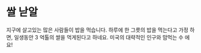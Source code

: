 # 쌀 낟알

지구에 살고있는 많은 사람들이 밥을 먹습니다. 하루에 한 그릇의 밥을 먹는다고 가정
하면, 일생동안 3 억톨의 쌀을 먹게된다고 하네요. 미국의 대략적인 인구와 맘먹는 수
에요!
